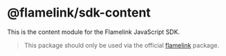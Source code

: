 # @flamelink/sdk-content

This is the content module for the Flamelink JavaScript SDK.

> This package should only be used via the official [flamelink](https://www.npmjs.com/package/flamelink) package.
